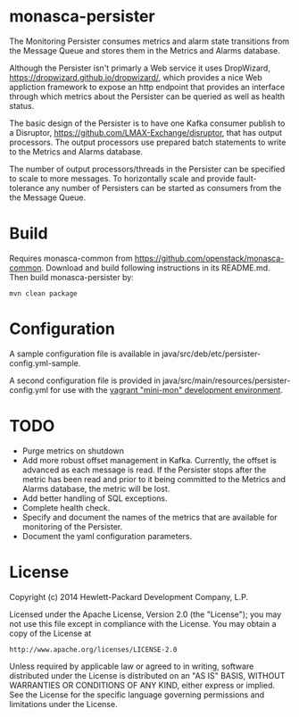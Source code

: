 monasca-persister
=============

The Monitoring Persister consumes metrics and alarm state transitions from the Message Queue and stores them in the Metrics and Alarms database.

Although the Persister isn't primarly a Web service it uses DropWizard, https://dropwizard.github.io/dropwizard/, which provides a nice Web appliction framework to expose an http endpoint that provides an interface through which metrics about the Persister can be queried as well as health status.

The basic design of the Persister is to have one Kafka consumer publish to a Disruptor, https://github.com/LMAX-Exchange/disruptor, that has output processors. The output processors use prepared batch statements to write to the Metrics and Alarms database.

The number of output processors/threads in the Persister can be specified to scale to more messages. To horizontally scale and provide fault-tolerance any number of Persisters can be started as consumers from the the Message Queue.

# Build

Requires monasca-common from https://github.com/openstack/monasca-common. Download and build following instructions in its README.md. Then build monasca-persister by:

```
mvn clean package
```

# Configuration

A sample configuration file is available in java/src/deb/etc/persister-config.yml-sample.

A second configuration file is provided in java/src/main/resources/persister-config.yml for use with the [vagrant "mini-mon" development environment](https://github.com/openstack/monasca-vagrant/).

# TODO

* Purge metrics on shutdown
* Add more robust offset management in Kafka. Currently, the offset is advanced as each message is read. If the Persister stops after the metric has been read and prior to it being committed to the Metrics and Alarms database, the metric will be lost.
* Add better handling of SQL exceptions.
* Complete health check.
* Specify and document the names of the metrics that are available for monitoring of the Persister.
* Document the yaml configuration parameters.

# License

Copyright (c) 2014 Hewlett-Packard Development Company, L.P.

Licensed under the Apache License, Version 2.0 (the "License");
you may not use this file except in compliance with the License.
You may obtain a copy of the License at

    http://www.apache.org/licenses/LICENSE-2.0

Unless required by applicable law or agreed to in writing, software
distributed under the License is distributed on an "AS IS" BASIS,
WITHOUT WARRANTIES OR CONDITIONS OF ANY KIND, either express or
implied.
See the License for the specific language governing permissions and
limitations under the License.
